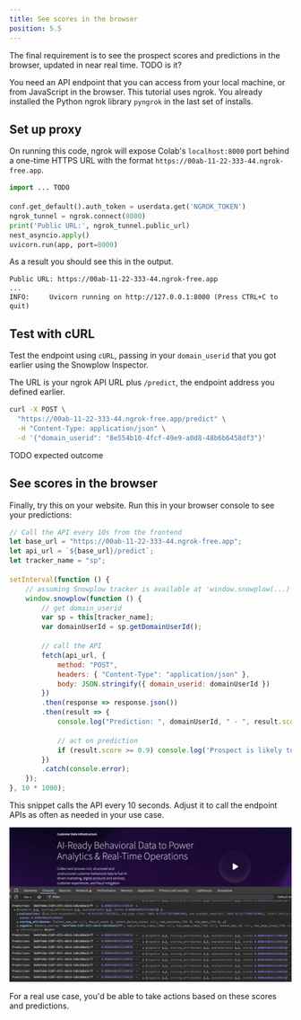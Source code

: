 ```yaml
---
title: See scores in the browser
position: 5.5
---
```


The final requirement is to see the prospect scores and predictions in the browser, updated in near real time. TODO is it?

You need an API endpoint that you can access from your local machine, or from JavaScript in the browser. This tutorial uses ngrok. You already installed the Python ngrok library `pyngrok` in the last set of installs.

## Set up proxy

On running this code, ngrok will expose Colab's `localhost:8000` port behind a one-time HTTPS URL with the format `https://00ab-11-22-333-44.ngrok-free.app`.

```python
import ... TODO

conf.get_default().auth_token = userdata.get('NGROK_TOKEN')
ngrok_tunnel = ngrok.connect(8000)
print('Public URL:', ngrok_tunnel.public_url)
nest_asyncio.apply()
uvicorn.run(app, port=8000)
```

As a result you should see this in the output.

```
Public URL: https://00ab-11-22-333-44.ngrok-free.app
...
INFO:     Uvicorn running on http://127.0.0.1:8000 (Press CTRL+C to quit)
```

## Test with cURL

Test the endpoint using `cURL`, passing in your `domain_userid` that you got earlier using the Snowplow Inspector.

The URL is your ngrok API URL plus `/predict`, the endpoint address you defined earlier.

```bash
curl -X POST \
  "https://00ab-11-22-333-44.ngrok-free.app/predict" \
  -H "Content-Type: application/json" \
  -d '{"domain_userid": "8e554b10-4fcf-49e9-a0d8-48b6b6458df3"}'
```

TODO expected outcome

## See scores in the browser

Finally, try this on your website. Run this in your browser console to see your predictions:

```js
// Call the API every 10s from the frontend
let base_url = "https://00ab-11-22-333-44.ngrok-free.app";
let api_url = `${base_url}/predict`;
let tracker_name = "sp";

setInterval(function () {
    // assuming Snowplow tracker is available at 'window.snowplow(...)'
    window.snowplow(function () {
        // get domain_userid
        var sp = this[tracker_name];
        var domainUserId = sp.getDomainUserId();

        // call the API
        fetch(api_url, {
            method: "POST",
            headers: { "Content-Type": "application/json" },
            body: JSON.stringify({ domain_userid: domainUserId })
        })
        .then(response => response.json())
        .then(result => {
            console.log("Prediction: ", domainUserId, " - ", result.score);

            // act on prediction
            if (result.score >= 0.9) console.log('Prospect is likely to convert!');
        })
        .catch(console.error);
    });
}, 10 * 1000);
```

This snippet calls the API every 10 seconds.
Adjust it to call the endpoint APIs as often as needed in your use case.

![](./screenshots/console_output.png)

For a real use case, you'd be able to take actions based on these scores and predictions.
